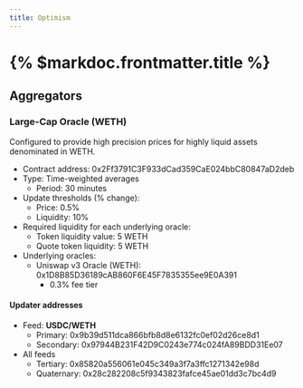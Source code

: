 ```yaml
---
title: Optimism
---
```


# {% $markdoc.frontmatter.title %}

## Aggregators

### Large-Cap Oracle (WETH)

Configured to provide high precision prices for highly liquid assets denominated in WETH.

- Contract address: 0x2Ff3791C3F933dCad359CaE024bbC80847aD2deb
- Type: Time-weighted averages
  - Period: 30 minutes
- Update thresholds (% change):
  - Price: 0.5%
  - Liquidity: 10%
- Required liquidity for each underlying oracle:
  - Token liquidity value: 5 WETH
  - Quote token liquidity: 5 WETH
- Underlying oracles:
  - Uniswap v3 Oracle (WETH): 0x1D8B85D36189cAB860F6E45F7835355ee9E0A391
    - 0.3% fee tier

#### Updater addresses
- Feed: **USDC/WETH**
  - Primary: 0x9b39d511dca866bfb8d8e6132fc0ef02d26ce8d1
  - Secondary: 0x97944B231F42D9C0243e774c024fA89BDD31Ee07
- All feeds
  - Tertiary: 0x85820a556061e045c349a3f7a3ffc1271342e98d
  - Quaternary: 0x28c282208c5f9343823fafce45ae01dd3c7bc4d9